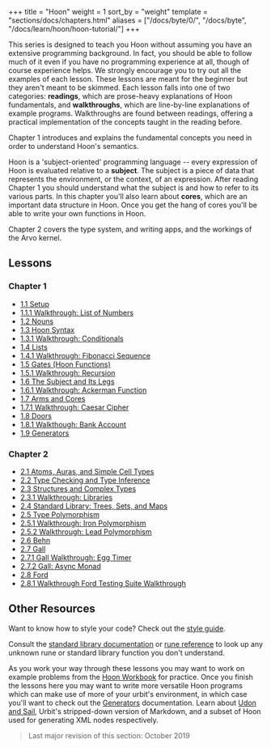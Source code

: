 +++
title = "Hoon"
weight = 1
sort_by = "weight"
template = "sections/docs/chapters.html"
aliases = ["/docs/byte/0/", "/docs/byte", "/docs/learn/hoon/hoon-tutorial/"]
+++

This series is designed to teach you Hoon without assuming you have an extensive programming background.  In fact, you should be able to follow much of it even if you have no programming experience at all, though of course experience helps.  We strongly encourage you to try out all the examples of each lesson.  These lessons are meant for the beginner but they aren't meant to be skimmed. Each lesson falls into one of two categories: **readings**, which are prose-heavy explanations of Hoon fundamentals, and **walkthroughs**, which are line-by-line explanations of example programs. Walkthroughs are found between readings, offering a practical implementation of the concepts taught in the reading before.

Chapter 1 introduces and explains the fundamental concepts you need in order to understand Hoon's semantics.

Hoon is a 'subject-oriented' programming language -- every expression of Hoon is evaluated relative to a **subject**.  The subject is a piece of data that represents the environment, or the context, of an expression.  After reading Chapter 1 you should understand what the subject is and how to refer to its various parts.  In this chapter you'll also learn about **cores**, which are an important data structure in Hoon.  Once you get the hang of cores you'll be able to write your own functions in Hoon.

Chapter 2 covers the type system, and writing apps, and the workings of the Arvo kernel.


## Lessons

### Chapter 1

- [1.1 Setup](setup)
- [1.1.1 Walkthrough: List of Numbers](list-of-numbers)
- [1.2 Nouns](nouns)
- [1.3 Hoon Syntax](hoon-syntax)
- [1.3.1 Walkthrough: Conditionals](conditionals)
- [1.4 Lists](lists)
- [1.4.1 Walkthrough: Fibonacci Sequence](fibonacci)
- [1.5 Gates (Hoon Functions)](gates)
- [1.5.1 Walkthrough: Recursion](recursion)
- [1.6 The Subject and Its Legs](the-subject-and-its-legs)
- [1.6.1 Walkthrough: Ackerman Function](ackermann)
- [1.7 Arms and Cores](arms-and-cores)
- [1.7.1 Walkthrough: Caesar Cipher](caesar)
- [1.8 Doors](doors)
- [1.8.1 Walkthough: Bank Account](bank-account)
- [1.9 Generators](generators)

### Chapter 2

- [2.1 Atoms, Auras, and Simple Cell Types](atoms-auras-and-simple-cell-types)
- [2.2 Type Checking and Type Inference](type-checking-and-type-inference)
- [2.3 Structures and Complex Types](structures-and-complex-types)
- [2.3.1 Walkthrough: Libraries](libraries)
- [2.4 Standard Library: Trees, Sets, and Maps](trees-sets-and-maps)
- [2.5 Type Polymorphism](type-polymorphism)
- [2.5.1 Walkthrough: Iron Polymorphism](iron-polymorphism)
- [2.5.2 Walkthrough: Lead Polymorphism](lead-polymorphism)
- [2.6 Behn](behn)
- [2.7 Gall](gall)
- [2.7.1 Gall Walkthrough: Egg Timer](egg-timer)
- [2.7.2 Gall: Async Monad](async-monad)
- [2.8 Ford](ford)
- [2.8.1 Walkthrough Ford Testing Suite Walkthrough](test-sets)


## Other Resources

Want to know how to style your code? Check out the [style guide](style).

Consult the [standard library documentation](@/docs/reference/library/_index.md) or [rune reference](@/docs/reference/hoon-expressions/_index.md) to look up any unknown rune or standard library function you don't understand.

As you work your way through these lessons you may want to work on example problems from the [Hoon Workbook](@/docs/tutorials/hoon/workbook/_index.md) for practice.  Once you finish the lessons here you may want to write more versatile Hoon programs which can make use of more of your urbit's environment, in which case you'll want to check out the [Generators](@/docs/tutorials/hoon/generators.md) documentation. Learn about [Udon and Sail](@/docs/tutorials/sail-and-udon.md), Urbit's stripped-down version of Markdown, and a subset of Hoon used for generating XML nodes respectively.


> Last major revision of this section: October 2019

